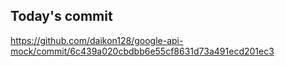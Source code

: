 ## Today's commit
https://github.com/daikon128/google-api-mock/commit/6c439a020cbdbb6e55cf8631d73a491ecd201ec3
